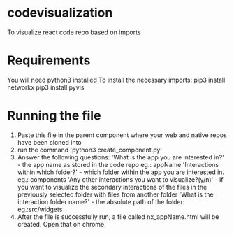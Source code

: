# codevisualization
To visualize react code repo based on imports
# Requirements 
You will need python3 installed
To install the necessary imports:
pip3 install networkx
pip3 install pyvis

# Running the file
1. Paste this file in the parent component where your web and native repos have been cloned into
2. run the command 'python3 create_component.py'
3. Answer the following questions:
 'What is the app you are interested in?' - the app name as stored in the code repo eg.: appName
  'Interactions within which folder?' - which folder within the app you are interested in. eg.: components
   'Any other interactions you want to visualize?(y/n)' - if you want to visualize the secondary interactions of the files in the previously selected folder with files from another folder
    'What is the interaction folder name?' - the absolute path of the folder: eg.:src/widgets
4. After the file is successfully run, a file called nx_appName.html will be created. Open that on chrome.

